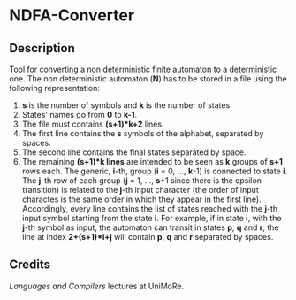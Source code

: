 # NDFA-Converter
## Description
Tool for converting a non deterministic finite automaton to a deterministic one.
The non deterministic automaton (**N**) has to be stored in a file using the following representation:
1. **s** is the number of symbols and **k** is the number of states
2. States' names go from **0** to **k-1**.
3. The file must contains **(s+1)\*k+2** lines.
4. The first line contains the **s** symbols of the alphabet, separated by spaces.
5. The second line contains the final states separated by space.
6. The remaining **(s+1)\*k lines** are intended to be seen as **k** groups of **s+1** rows each. The generic, **i**-th, group (**i** = 0, ..., **k**-1) is connected to state **i**. The **j**-th row of each group (**j** = 1, ..., **s**+1 since there is the epsilon-transition) is related to the **j**-th input character (the order of input charactes is the same order in which they appear in the first line). Accordingly, every line contains the list of states reached with the **j**-th input symbol starting from the state **i**. For example, if in state **i**, with the **j**-th symbol as input, the automaton can transit in states **p**, **q** and **r**; the line at index **2+(s+1)\*i+j** will contain **p**, **q** and **r** separated by spaces.

## Credits
_Languages and Compilers_ lectures at UniMoRe.

